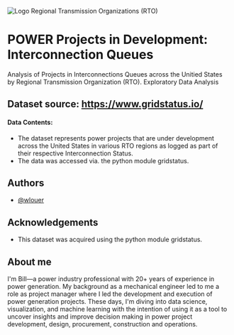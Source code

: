 
![Logo](https://upload.wikimedia.org/wikipedia/commons/9/9d/Rto_map_2024.png)
Regional Transmission Organizations (RTO)


# POWER Projects in Development:  Interconnection Queues

Analysis of Projects in Interconnections Queues across the Unitied States by Regional Transmission Organization (RTO).  Exploratory Data Analysis

## Dataset source:  https://www.gridstatus.io/
#### Data Contents:
- The dataset represents power projects that are under development across the United States in various RTO regions as logged as part of their respective Interconnection Status.
- The data was accessed via. the python module gridstatus.

## Authors

- [@wlouer](https://www.github.com/wlouer)

## Acknowledgements

-  This dataset was acquired using the python module gridstatus. 

## About me
I'm Bill—a power industry professional with 20+ years of experience in power generation. My background as a mechanical engineer led to me a role as project manager where I led the development and execution of power generation projects. These days, I'm diving into data science, visualization, and machine learning with the intention of using it as a tool to uncover insights and improve decision making in power project development, design, procurement, construction and operations.

